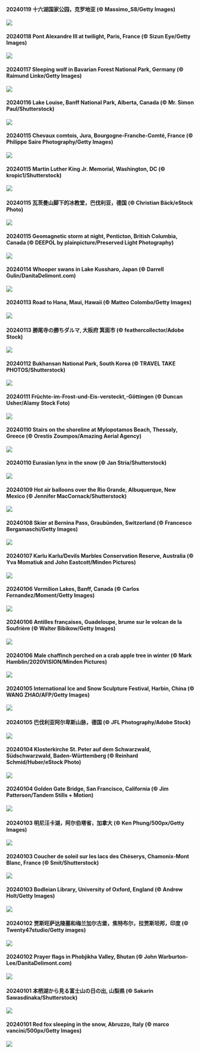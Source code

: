 #### 20240119 十六湖国家公园，克罗地亚 (© Massimo_S8/Getty Images)

![](20240119_PlitviceWinter_1920x1080.jpg)

#### 20240118 Pont Alexandre III at twilight, Paris, France (© Sizun Eye/Getty Images)

![](20240118_ParisBridge_1920x1080.jpg)

#### 20240117 Sleeping wolf in Bavarian Forest National Park, Germany (© Raimund Linke/Getty Images)

![](20240117_SleepyWolf_1920x1080.jpg)

#### 20240116 Lake Louise, Banff National Park, Alberta, Canada (© Mr. Simon Paul/Shutterstock)

![](20240116_LakeLouise_1920x1080.jpg)

#### 20240115 Chevaux comtois, Jura, Bourgogne-Franche-Comté, France (© Philippe Saire Photography/Getty Images)

![](20240115_SnowHorses_1920x1080.jpg)

#### 20240115 Martin Luther King Jr. Memorial, Washington, DC (© kropic1/Shutterstock)

![](20240115_MLKMemorialDC_1920x1080.jpg)

#### 20240115 瓦茨曼山脚下的冰教堂，巴伐利亚，德国 (© Christian Bäck/eStock Photo)

![](20240115_IceChapel_1920x1080.jpg)

#### 20240115 Geomagnetic storm at night, Penticton, British Columbia, Canada (© DEEPOL by plainpicture/Preserved Light Photography)

![](20240115_AuroraBritishColumbia_1920x1080.jpg)

#### 20240114 Whooper swans in Lake Kussharo, Japan (© Darrell Gulin/DanitaDelimont.com)

![](20240114_HokkaidoSwans_1920x1080.jpg)

#### 20240113 Road to Hana, Maui, Hawaii (© Matteo Colombo/Getty Images)

![](20240113_HanaHighway_1920x1080.jpg)

#### 20240113 勝尾寺の勝ちダルマ, 大阪府 箕面市 (© feathercollector/Adobe Stock)

![](20240113_Daruma_1920x1080.jpg)

#### 20240112 Bukhansan National Park, South Korea (© TRAVEL TAKE PHOTOS/Shutterstock)

![](20240112_BukhansanSeoul_1920x1080.jpg)

#### 20240111 Früchte-im-Frost-und-Eis-versteckt,-Göttingen (© Duncan Usher/Alamy Stock Foto)

![](20240111_OrnamentalAppleTree_1920x1080.jpg)

#### 20240110 Stairs on the shoreline at Mylopotamos Beach, Thessaly, Greece (© Orestis Zoumpos/Amazing Aerial Agency)

![](20240110_MilopotamosStairs_1920x1080.jpg)

#### 20240110 Eurasian lynx in the snow (© Jan Stria/Shutterstock)

![](20240110_LynxSnow_1920x1080.jpg)

#### 20240109 Hot air balloons over the Rio Grande, Albuquerque, New Mexico (© Jennifer MacCornack/Shutterstock)

![](20240109_BalloonDay_1920x1080.jpg)

#### 20240108 Skier at Bernina Pass, Graubünden, Switzerland (© Francesco Bergamaschi/Getty Images)

![](20240108_BerninaPass_1920x1080.jpg)

#### 20240107 Karlu Karlu/Devils Marbles Conservation Reserve, Australia (© Yva Momatiuk and John Eastcott/Minden Pictures)

![](20240107_DevilsMarbles_1920x1080.jpg)

#### 20240106 Vermilion Lakes, Banff, Canada (© Carlos Fernandez/Moment/Getty Images)

![](20240106_VermilionLakesCA_1920x1080.jpg)

#### 20240106 Antilles françaises, Guadeloupe, brume sur le volcan de la Soufrière (© Walter Bibikow/Getty Images)

![](20240106_GuadeloupeCarnival_1920x1080.jpg)

#### 20240106 Male chaffinch perched on a crab apple tree in winter (© Mark Hamblin/2020VISION/Minden Pictures)

![](20240106_CrabappleChaffinch_1920x1080.jpg)

#### 20240105 International Ice and Snow Sculpture Festival, Harbin, China (© WANG ZHAO/AFP/Getty Images)

![](20240105_HarbinFestival_1920x1080.jpg)

#### 20240105 巴伐利亚阿尔卑斯山脉，德国 (© JFL Photography/Adobe Stock)

![](20240105_AlpsReflecting_1920x1080.jpg)

#### 20240104 Klosterkirche St. Peter auf dem Schwarzwald, Südschwarzwald, Baden-Württemberg (© Reinhard Schmid/Huber/eStock Photo)

![](20240104_StPeterMonastery_1920x1080.jpg)

#### 20240104 Golden Gate Bridge, San Francisco, California (© Jim Patterson/Tandem Stills + Motion)

![](20240104_GoldenGateLight_1920x1080.jpg)

#### 20240103 明尼汪卡湖，阿尔伯塔省，加拿大 (© Ken Phung/500px/Getty Images)

![](20240103_MinnewankaLake_1920x1080.jpg)

#### 20240103 Coucher de soleil sur les lacs des Chéserys, Chamonix-Mont Blanc, France (© Smit/Shutterstock)

![](20240103_Cheserys_1920x1080.jpg)

#### 20240103 Bodleian Library, University of Oxford, England (© Andrew Holt/Getty Images)

![](20240103_BodleianCeiling_1920x1080.jpg)

#### 20240102 贾斯旺萨达陵墓和梅兰加尔古堡，焦特布尔，拉贾斯坦邦，印度 (© Twenty47studio/Getty images)

![](20240102_MehrangarhJodhpur_1920x1080.jpg)

#### 20240102 Prayer flags in Phobjikha Valley, Bhutan (© John Warburton-Lee/DanitaDelimont.com)

![](20240102_BhutanSolstice_1920x1080.jpg)

#### 20240101 本栖湖から見る富士山の日の出, 山梨県 (© Sakarin Sawasdinaka/Shutterstock)

![](20240101_Sunrise_1920x1080.jpg)

#### 20240101 Red fox sleeping in the snow, Abruzzo, Italy (© marco vancini/500px/Getty Images)

![](20240101_SleepingFox_1920x1080.jpg)

